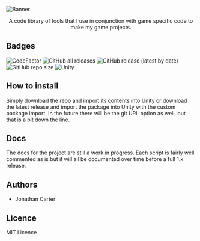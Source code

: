![Banner](https://github.com/CarterGames/Common/assets/33253710/7cf281e5-23c3-41c0-9d17-34831500ffe1)

<p align="center">A code library of tools that I use in conjunction with game specific code to make my game projects.</p>

## Badges
![CodeFactor](https://www.codefactor.io/repository/github/cartergames/common/badge?style=for-the-badge)
![GitHub all releases](https://img.shields.io/github/downloads/cartergames/common/total?style=for-the-badge)
![GitHub release (latest by date)](https://img.shields.io/github/v/release/cartergames/common?style=for-the-badge)
![GitHub repo size](https://img.shields.io/github/repo-size/cartergames/common?style=for-the-badge)
![Unity](https://img.shields.io/badge/Unity-2020.3.x_or_higher-critical?style=for-the-badge)

## How to install
Simply download the repo and import its contents into Unity or download the latest release and import the package into Unity with the custom package import. In the future there will be the git URL option as well, but that is a bit down the line. 

## Docs
The docs for the project are still a work in progress. Each script is fairly well commented as is but it will all be documented over time before a full 1.x release. 

## Authors
- Jonathan Carter

## Licence
MIT Licence
